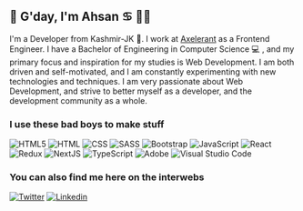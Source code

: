 ## 👋 G'day, I'm Ahsan ♋︎ 🦸‍♂

I'm a Developer from Kashmir-JK 🌄. I work at [Axelerant](https://www.axelerant.com/) as a Frontend Engineer. I have a Bachelor of Engineering in Computer Science 💻 , and my primary focus and inspiration for my studies is Web Development. I am both driven and self-motivated, and I am constantly experimenting with new technologies and techniques. I am very passionate about Web Development, and strive to better myself as a developer, and the development community as a whole.

### I use these bad boys to make stuff

<img alt="HTML5" src="https://img.shields.io/badge/html5%20-%23E34F26.svg?&style=for-the-badge&logo=html5&logoColor=white"/> <img alt="HTML" src="https://img.shields.io/badge/css3%20-%231572B6.svg?&style=for-the-badge&logo=css3&logoColor=white"/> <img alt="CSS" src="https://img.shields.io/badge/SASS%20-hotpink.svg?&style=for-the-badge&logo=SASS&logoColor=white"/> <img alt="SASS" src="https://img.shields.io/badge/bootstrap%20-7952B3.svg?&style=for-the-badge&logo=bootstrap&logoColor=white"/> <img alt="Bootstrap" src="https://img.shields.io/badge/Ant%20design%20-0170FE.svg?&style=for-the-badge&logo=ant-design&logoColor=white"/> <img alt="JavaScript" src="https://img.shields.io/badge/javascript%20-%23323330.svg?&style=for-the-badge&logo=javascript&logoColor=%23F7DF1E"/> <img alt="React" src="https://img.shields.io/badge/react%20-%2320232a.svg?&style=for-the-badge&logo=react&logoColor=%2361DAFB"/> <img alt="Redux" src="https://img.shields.io/badge/redux%20-%23593d88.svg?&style=for-the-badge&logo=redux&logoColor=white"/> <img alt="NextJS" src="https://img.shields.io/badge/NEXTJS-000000.svg?&style=for-the-badge&logo=Next.js&logoColor=white"/> <img alt="TypeScript" src="https://img.shields.io/badge/typescript%20-%23007ACC.svg?&style=for-the-badge&logo=typescript&logoColor=white"/> <img alt="Adobe" src="https://img.shields.io/badge/adobe%20-%23FF0000.svg?&style=for-the-badge&logo=adobe&logoColor=white"/> <img alt="Visual Studio Code" src="https://img.shields.io/badge/Visual%20Studio%20Code-0078d7.svg?&style=for-the-badge&logo=visual-studio-code&logoColor=white"/>

### You can also find me here on the interwebs

[<img alt="Twitter" src="https://img.shields.io/badge/Ahsan_%20-%231DA1F2.svg?&style=for-the-badge&logo=Twitter&logoColor=white"/>](https://twitter.com/ehsan_n95) [<img alt="Linkedin" src="https://img.shields.io/badge/linkedin%20-0A66C2?style=for-the-badge&logo=linkedin&logoColor=white"/>](https://linkedin.com/in/ehsan-n95)


<!--
**ehsann95/ehsann95** is a ✨ _special_ ✨ repository because its `README.md` (this file) appears on your GitHub profile.

Here are some ideas to get you started:

- 🔭 I’m currently working on ...
- 🌱 I’m currently learning ...
- 👯 I’m looking to collaborate on ...
- 🤔 I’m looking for help with ...
- 💬 Ask me about ...
- 📫 How to reach me: ...
- 😄 Pronouns: ...
- ⚡ Fun fact: ...
-->
